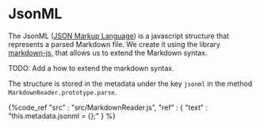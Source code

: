 # JsonML
The JsonML ([JSON Markup Language](http://www.jsonml.org/)) is a javascript structure that represents a parsed Markdown file.
We create it using the library [markdown-js](https://github.com/evilstreak/markdown-js), that allows us to extend the Markdown syntax.

TODO: Add a how to extend the markdown syntax.

The structure is stored in the metadata under the key `jsonml` in the method `MarkdownReader.prototype.parse`.

{%code_ref
    "src" : "src/MarkdownReader.js",
    "ref" : {
        "text" : "this.metadata.jsonml = {};"
    }
%}

